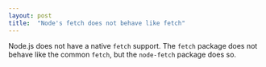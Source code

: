 ```yaml
---
layout: post
title:  "Node's fetch does not behave like fetch"
---
```


Node.js does not have a native `fetch` support. The `fetch` package does not behave like the common `fetch`, but the `node-fetch` package does so.
